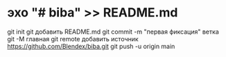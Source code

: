 # эхо "# biba" >> README.md
git init
git добавить README.md
git commit -m "первая фиксация"
ветка git -M главная
git remote добавить источник https://github.com/Blendex/biba.git
git push -u origin main
